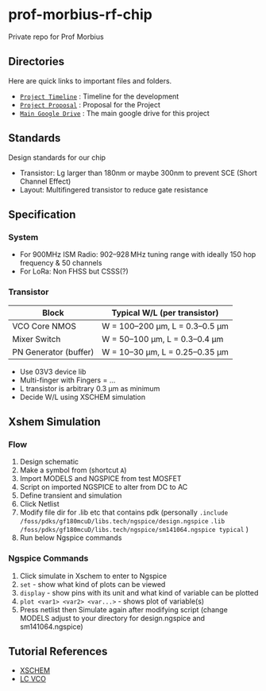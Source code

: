 # prof-morbius-rf-chip
Private repo for Prof Morbius

## Directories
Here are quick links to important files and folders.
- [`Project Timeline`]( https://docs.google.com/spreadsheets/d/1ED5GlzHhh6iyMfWsxwQK_LsvYb5z8FFv7d2K7-hli_0/edit?usp=sharing ) : Timeline for the development
- [`Project Proposal`]( https://docs.google.com/presentation/d/1d4etSCZGezYiTcyhqJMmxZKgGMZXT_DFGWo_tfqO1z0/edit?usp=sharing ) : Proposal for the Project
- [`Main Google Drive`]( https://drive.google.com/drive/folders/1l0VH1jhEloeevTNJNOWizoYGq4sh_gAN?usp=sharing ) : The main google drive for this project

## Standards
Design standards for our chip
* Transistor: Lg larger than 180nm or maybe 300nm to prevent SCE (Short Channel Effect)
* Layout: Multifingered transistor to reduce gate resistance

## Specification
### System
* For 900MHz ISM Radio: 902–928 MHz tuning range with ideally 150 hop frequency & 50 channels
* For LoRa: Non FHSS but CSSS(?)
### Transistor

| Block                 | Typical W/L (per transistor)   |
| --------------------- | ------------------------------ |
| VCO Core NMOS         | W = 100–200 µm, L = 0.3–0.5 µm |
| Mixer Switch          | W = 50–100 µm, L = 0.3–0.4 µm  |
| PN Generator (buffer) | W = 10–30 µm, L = 0.25–0.35 µm |

* Use 03V3 device lib
* Multi-finger with Fingers = ...
* L transistor is arbitrary 0.3 µm as minimum
* Decide W/L using XSCHEM simulation

## Xshem Simulation
### Flow
1. Design schematic
2. Make a symbol from (shortcut `A`)
3. Import MODELS and NGSPICE from test MOSFET
4. Script on imported NGSPICE to alter from DC to AC
5. Define transient and simulation
6. Click Netlist
7. Modify file dir for .lib etc that contains pdk (personally
`.include /foss/pdks/gf180mcuD/libs.tech/ngspice/design.ngspice`
`.lib /foss/pdks/gf180mcuD/libs.tech/ngspice/sm141064.ngspice typical`
)
8. Run below Ngspice commands

### Ngspice Commands 
1. Click simulate in Xschem to enter to Ngspice
2. `set` - show what kind of plots can be viewed
3. `display` - show pins with its unit and what kind of variable can be plotted
4. `plot <var1> <var2> <var...>` - shows plot of variable(s)
5. Press netlist then Simulate again after modifying script (change MODELS adjust to your directory for design.ngspice and sm141064.ngspice)

## Tutorial References
* [XSCHEM](https://www.youtube.com/watch?v=MdywD87-DVg)
* [LC VCO](https://ieeexplore.ieee.org/document/10376336)
